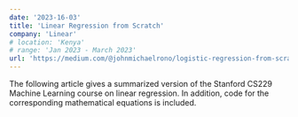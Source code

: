 ```yaml
---
date: '2023-16-03'
title: 'Linear Regression from Scratch'
company: 'Linear'
# location: 'Kenya'
# range: 'Jan 2023 - March 2023'
url: 'https://medium.com/@johnmichaelrono/logistic-regression-from-scratch-f8527293d2ee'
---
```


The following article gives a summarized version of the Stanford CS229 Machine Learning course on linear regression. In addition, code for the corresponding mathematical equations is included.